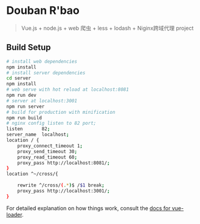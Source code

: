 # Douban R'bao

> Vue.js + node.js + web 爬虫 + less + lodash + Niginx跨域代理
project

## Build Setup

``` bash
# install web dependencies
npm install
# install server dependencies
cd server
npm install
# web serve with hot reload at localhost:8081
npm run dev
# server at localhost:3001
npm run server
# build for production with minification
npm run build
# nginx config listen to 82 port;
listen       82;
server_name  localhost;
location / {
    proxy_connect_timeout 1; 
    proxy_send_timeout 30; 
    proxy_read_timeout 60;
    proxy_pass http://localhost:8081/;
}
location ^~/cross/{
    
    rewrite ^/cross/(.*)$ /$1 break;
    proxy_pass http://localhost:3001/;
}
```

For detailed explanation on how things work, consult the [docs for vue-loader](http://vuejs.github.io/vue-loader).
